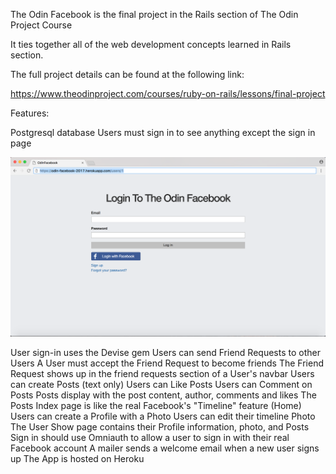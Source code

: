 The Odin Facebook is the final project in the Rails section of The Odin Project Course

It ties together all of the web development concepts learned in Rails section. 

The full project details can be found at the following link:

https://www.theodinproject.com/courses/ruby-on-rails/lessons/final-project

Features:

Postgresql database
Users must sign in to see anything except the sign in page

![alt text](https://raw.githubusercontent.com/malbrecht0792/Odin-Facebook/master/app/assets/images/screenshots/sign_in_required_1.png)

User sign-in uses the Devise gem
Users can send Friend Requests to other Users
A User must accept the Friend Request to become friends
The Friend Request shows up in the friend requests section of a User's navbar
Users can create Posts (text only)
Users can Like Posts
Users can Comment on Posts
Posts display with the post content, author, comments and likes
The Posts Index page is like the real Facebook's "Timeline" feature (Home)
Users can create a Profile with a Photo
Users can edit their timeline Photo
The User Show page contains their Profile information, photo, and Posts
Sign in should use Omniauth to allow a user to sign in with their real Facebook account
A mailer sends a welcome email when a new user signs up
The App is hosted on Heroku
